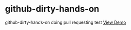 # github-dirty-hands-on
github-dirty-hands-on doing
pull requesting test
<a href="https://url-shortener-live.herokuapp.com" rel="noopener">View Demo</a>
